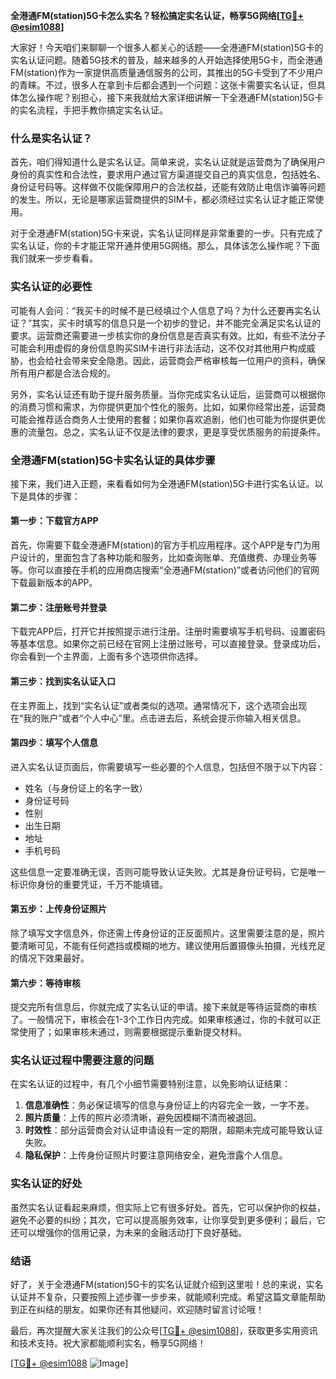 **全港通FM(station)5G卡怎么实名？轻松搞定实名认证，畅享5G网络[[TG💪+ @esim1088](https://t.me/s/esim1088)]**

大家好！今天咱们来聊聊一个很多人都关心的话题——全港通FM(station)5G卡的实名认证问题。随着5G技术的普及，越来越多的人开始选择使用5G卡，而全港通FM(station)作为一家提供高质量通信服务的公司，其推出的5G卡受到了不少用户的青睐。不过，很多人在拿到卡后都会遇到一个问题：这张卡需要实名认证，但具体怎么操作呢？别担心，接下来我就给大家详细讲解一下全港通FM(station)5G卡的实名流程，手把手教你搞定实名认证。

### 什么是实名认证？

首先，咱们得知道什么是实名认证。简单来说，实名认证就是运营商为了确保用户身份的真实性和合法性，要求用户通过官方渠道提交自己的真实信息，包括姓名、身份证号码等。这样做不仅能保障用户的合法权益，还能有效防止电信诈骗等问题的发生。所以，无论是哪家运营商提供的SIM卡，都必须经过实名认证才能正常使用。

对于全港通FM(station)5G卡来说，实名认证同样是非常重要的一步。只有完成了实名认证，你的卡才能正常开通并使用5G网络。那么，具体该怎么操作呢？下面我们就来一步步看看。

### 实名认证的必要性

可能有人会问：“我买卡的时候不是已经填过个人信息了吗？为什么还要再实名认证？”其实，买卡时填写的信息只是一个初步的登记，并不能完全满足实名认证的要求。运营商还需要进一步核实你的身份信息是否真实有效。比如，有些不法分子可能会利用虚假的身份信息购买SIM卡进行非法活动，这不仅对其他用户构成威胁，也会给社会带来安全隐患。因此，运营商会严格审核每一位用户的资料，确保所有用户都是合法合规的。

另外，实名认证还有助于提升服务质量。当你完成实名认证后，运营商可以根据你的消费习惯和需求，为你提供更加个性化的服务。比如，如果你经常出差，运营商可能会推荐适合商务人士使用的套餐；如果你喜欢追剧，他们也可能为你提供更优惠的流量包。总之，实名认证不仅是法律的要求，更是享受优质服务的前提条件。

### 全港通FM(station)5G卡实名认证的具体步骤

接下来，我们进入正题，来看看如何为全港通FM(station)5G卡进行实名认证。以下是具体的步骤：

#### 第一步：下载官方APP

首先，你需要下载全港通FM(station)的官方手机应用程序。这个APP是专门为用户设计的，里面包含了各种功能和服务，比如查询账单、充值缴费、办理业务等等。你可以直接在手机的应用商店搜索“全港通FM(station)”或者访问他们的官网下载最新版本的APP。

#### 第二步：注册账号并登录

下载完APP后，打开它并按照提示进行注册。注册时需要填写手机号码、设置密码等基本信息。如果你之前已经在官网上注册过账号，可以直接登录。登录成功后，你会看到一个主界面，上面有多个选项供你选择。

#### 第三步：找到实名认证入口

在主界面上，找到“实名认证”或者类似的选项。通常情况下，这个选项会出现在“我的账户”或者“个人中心”里。点击进去后，系统会提示你输入相关信息。

#### 第四步：填写个人信息

进入实名认证页面后，你需要填写一些必要的个人信息，包括但不限于以下内容：
- 姓名（与身份证上的名字一致）
- 身份证号码
- 性别
- 出生日期
- 地址
- 手机号码

这些信息一定要准确无误，否则可能导致认证失败。尤其是身份证号码，它是唯一标识你身份的重要凭证，千万不能填错。

#### 第五步：上传身份证照片

除了填写文字信息外，你还需上传身份证的正反面照片。这里需要注意的是，照片要清晰可见，不能有任何遮挡或模糊的地方。建议使用后置摄像头拍摄，光线充足的情况下效果最好。

#### 第六步：等待审核

提交完所有信息后，你就完成了实名认证的申请。接下来就是等待运营商的审核了。一般情况下，审核会在1-3个工作日内完成。如果审核通过，你的卡就可以正常使用了；如果审核未通过，则需要根据提示重新提交材料。

### 实名认证过程中需要注意的问题

在实名认证的过程中，有几个小细节需要特别注意，以免影响认证结果：

1. **信息准确性**：务必保证填写的信息与身份证上的内容完全一致，一字不差。
2. **照片质量**：上传的照片必须清晰，避免因模糊不清而被退回。
3. **时效性**：部分运营商会对认证申请设有一定的期限，超期未完成可能导致认证失败。
4. **隐私保护**：上传身份证照片时要注意网络安全，避免泄露个人信息。

### 实名认证的好处

虽然实名认证看起来麻烦，但实际上它有很多好处。首先，它可以保护你的权益，避免不必要的纠纷；其次，它可以提高服务效率，让你享受到更多便利；最后，它还可以增强你的信用记录，为未来的金融活动打下良好基础。

### 结语

好了，关于全港通FM(station)5G卡的实名认证就介绍到这里啦！总的来说，实名认证并不复杂，只要按照上述步骤一步步来，就能顺利完成。希望这篇文章能帮助到正在纠结的朋友。如果你还有其他疑问，欢迎随时留言讨论哦！

最后，再次提醒大家关注我们的公众号[[TG💪+ @esim1088](https://t.me/s/esim1088)]，获取更多实用资讯和技术支持。祝大家都能顺利实名，畅享5G网络！

[[TG💪+ @esim1088](https://t.me/s/esim1088) ![Image](https://i.postimg.cc/4NQfJmqS/Snipaste-2025-05-13-00-14-12.png)]